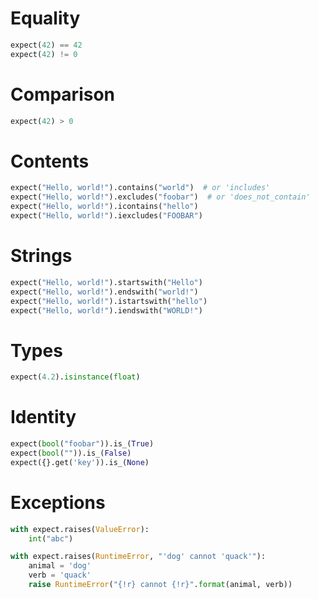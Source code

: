 # Equality

```python
expect(42) == 42
expect(42) != 0
```

# Comparison

```python
expect(42) > 0
```

# Contents

```python
expect("Hello, world!").contains("world")  # or 'includes'
expect("Hello, world!").excludes("foobar")  # or 'does_not_contain'
expect("Hello, world!").icontains("hello")
expect("Hello, world!").iexcludes("FOOBAR")
```

# Strings

```python
expect("Hello, world!").startswith("Hello")
expect("Hello, world!").endswith("world!")
expect("Hello, world!").istartswith("hello")
expect("Hello, world!").iendswith("WORLD!")
```

# Types

```python
expect(4.2).isinstance(float)
```

# Identity

```python
expect(bool("foobar")).is_(True)
expect(bool("")).is_(False)
expect({}.get('key')).is_(None)
```

# Exceptions

```python
with expect.raises(ValueError):
    int("abc")

with expect.raises(RuntimeError, "'dog' cannot 'quack'"):
    animal = 'dog'
    verb = 'quack'
    raise RuntimeError("{!r} cannot {!r}".format(animal, verb))
```
